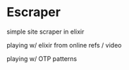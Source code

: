 # Escraper

simple site scraper in elixir

playing w/ elixir from online refs / video

playing w/ OTP patterns
